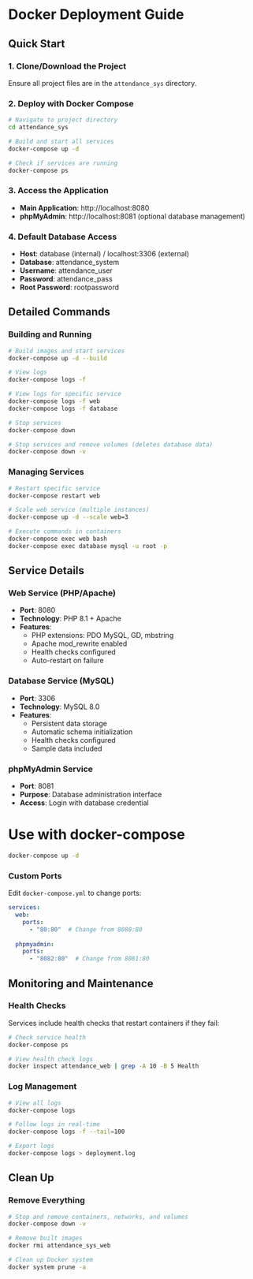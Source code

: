 # Docker Deployment Guide

## Quick Start

### 1. Clone/Download the Project
Ensure all project files are in the `attendance_sys` directory.

### 2. Deploy with Docker Compose
```bash
# Navigate to project directory
cd attendance_sys

# Build and start all services
docker-compose up -d

# Check if services are running
docker-compose ps
```

### 3. Access the Application
- **Main Application**: http://localhost:8080
- **phpMyAdmin**: http://localhost:8081 (optional database management)

### 4. Default Database Access
- **Host**: database (internal) / localhost:3306 (external)
- **Database**: attendance_system
- **Username**: attendance_user
- **Password**: attendance_pass
- **Root Password**: rootpassword

## Detailed Commands

### Building and Running
```bash
# Build images and start services
docker-compose up -d --build

# View logs
docker-compose logs -f

# View logs for specific service
docker-compose logs -f web
docker-compose logs -f database

# Stop services
docker-compose down

# Stop services and remove volumes (deletes database data)
docker-compose down -v
```

### Managing Services
```bash
# Restart specific service
docker-compose restart web

# Scale web service (multiple instances)
docker-compose up -d --scale web=3

# Execute commands in containers
docker-compose exec web bash
docker-compose exec database mysql -u root -p
```

## Service Details

### Web Service (PHP/Apache)
- **Port**: 8080
- **Technology**: PHP 8.1 + Apache
- **Features**: 
  - PHP extensions: PDO MySQL, GD, mbstring
  - Apache mod_rewrite enabled
  - Health checks configured
  - Auto-restart on failure

### Database Service (MySQL)
- **Port**: 3306
- **Technology**: MySQL 8.0
- **Features**:
  - Persistent data storage
  - Automatic schema initialization
  - Health checks configured
  - Sample data included

### phpMyAdmin Service
- **Port**: 8081
- **Purpose**: Database administration interface
- **Access**: Login with database credential

# Use with docker-compose
```bash
docker-compose up -d
```

### Custom Ports
Edit `docker-compose.yml` to change ports:
```yaml
services:
  web:
    ports:
      - "80:80"  # Change from 8080:80
  
  phpmyadmin:
    ports:
      - "8082:80"  # Change from 8081:80
```

## Monitoring and Maintenance

### Health Checks
Services include health checks that restart containers if they fail:
```bash
# Check service health
docker-compose ps

# View health check logs
docker inspect attendance_web | grep -A 10 -B 5 Health
```

### Log Management
```bash
# View all logs
docker-compose logs

# Follow logs in real-time
docker-compose logs -f --tail=100

# Export logs
docker-compose logs > deployment.log
```

## Clean Up

### Remove Everything
```bash
# Stop and remove containers, networks, and volumes
docker-compose down -v

# Remove built images
docker rmi attendance_sys_web

# Clean up Docker system
docker system prune -a
```